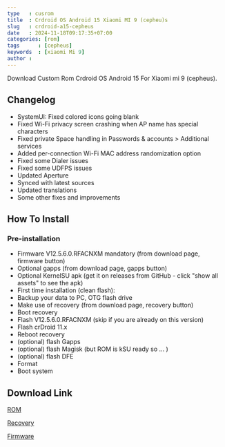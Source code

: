 ```yaml
---
type   : cusrom
title  : Crdroid OS Android 15 Xiaomi MI 9 (cepheu)s
slug   : crdroid-a15-cepheus
date   : 2024-11-18T09:17:35+07:00
categories: [rom]
tags      : [cepheus]
keywords  : [xiaomi Mi 9]
author : 
---
```


Download Custom Rom Crdroid OS Android 15 For Xiaomi mi 9 (cepheus).

## Changelog
* SystemUI: Fixed colored icons going blank
* Fixed Wi-Fi privacy screen crashing when AP name has special characters
* Fixed private Space handling in Passwords & accounts > Additional services
* Added per-connection Wi-Fi MAC address randomization option
* Fixed some Dialer issues
* Fixed some UDFPS issues
* Updated Aperture
* Synced with latest sources
* Updated translations
* Some other fixes and improvements

## How To Install
### Pre-installation
- Firmware V12.5.6.0.RFACNXM mandatory (from download page, firmware button)
- Optional gapps (from download page, gapps button)
- Optional KernelSU apk (get it on releases from GitHub - click "show all assets" to see the apk)
- First time installation (clean flash):
- Backup your data to PC, OTG flash drive
- Make use of recovery (from download page, recovery button)
- Boot recovery
- Flash V12.5.6.0.RFACNXM (skip if you are already on this version)
- Flash crDroid 11.x
- Reboot recovery
- (optional) flash Gapps
- (optional) flash Magisk (but ROM is kSU ready so ... )
- (optional) flash DFE
- Format
- Boot system


## Download Link
[ROM](https://sourceforge.net/projects/crdroid/files/cepheus/11.x/)

[Recovery](https://sourceforge.net/projects/cepheus/files/recovery/OrangeFox-Unofficial-cepheus-A14retrofit-02Jan2024.zip/download)

[Firmware](https://xmfirmwareupdater.com/miui/cepheus/stable/V12.5.6.0.RFACNXM/)

